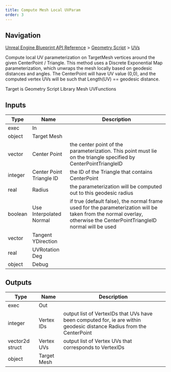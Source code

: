 ```yaml
---
title: Compute Mesh Local UVParam
order: 3
---
```

## Navigation

[Unreal Engine Blueprint API Reference](https://dev.epicgames.com/documentation/en-us/unreal-engine/BlueprintAPI) > [Geometry Script](https://dev.epicgames.com/documentation/en-us/unreal-engine/BlueprintAPI/GeometryScript) > [UVs](https://dev.epicgames.com/documentation/en-us/unreal-engine/BlueprintAPI/GeometryScript/UVs)

Compute local UV parameterization on TargetMesh vertices around the given CenterPoint / Triangle. This method
uses a Discrete Exponential Map parameterization, which unwraps the mesh locally based on geodesic distances and angles.
The CenterPoint will have UV value (0,0), and the computed vertex UVs will be such that Length(UV) == geodesic distance.

Target is Geometry Script Library Mesh UVFunctions

## Inputs

| Type | Name | Description |
| --- | --- | --- |
| exec | In |  |
| object | Target Mesh |  |
| vector | Center Point | the center point of the parameterization. This point must lie on the triangle specified by CenterPointTriangleID |
| integer | Center Point Triangle ID | the ID of the Triangle that contains CenterPoint |
| real | Radius | the parameterization will be computed out to this geodesic radius |
| boolean | Use Interpolated Normal | if true (default false), the normal frame used for the parameterization will be taken from the normal overlay, otherwise the CenterPointTriangleID normal will be used |
| vector | Tangent YDirection |  |
| real | UVRotation Deg |  |
| object | Debug |  |

## Outputs

| Type | Name | Description |
| --- | --- | --- |
| exec | Out |  |
| integer | Vertex IDs | output list of VertexIDs that UVs have been computed for, ie are within geodesic distance Radius from the CenterPoint |
| vector2d struct | Vertex UVs | output list of Vertex UVs that corresponds to VertexIDs |
| object | Target Mesh |  |
